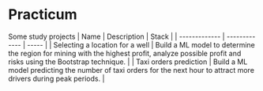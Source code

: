 # Practicum
Some study projects
| Name | Description | Stack |
| ------------- | ------------- | ----- |
| Selecting a location for a well | Build a ML model to determine the region for mining with the highest profit, analyze possible profit and risks using the Bootstrap technique.  |
| Taxi orders prediction | Build a ML model predicting the number of taxi orders for the next hour to attract more drivers during peak periods.  |
